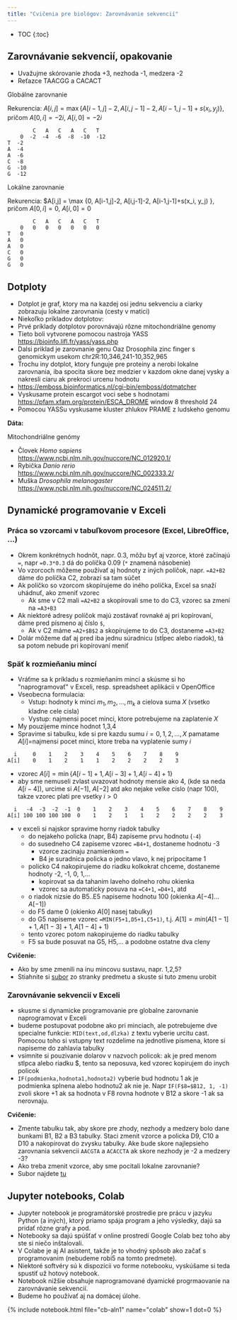 ```yaml
---
title: "Cvičenia pre biológov: Zarovnávanie sekvencií"
---
```


* TOC
{:toc}

## Zarovnávanie sekvencií, opakovanie

  - Uvažujme skórovanie zhoda +3, nezhoda -1, medzera -2
  - Reťazce TAACGG a CACACT

Globálne zarovnanie

Rekurencia: $A[i,j] = \max \{A[i-1,j]-2, A[i,j-1]-2, A[i-1,j-1]+s(x_i, y_j) \}$, pričom $A[0,i]=-2i$, $A[i,0]=-2i$


``` 
        C   A   C   A   C   T
    0  -2  -4  -6  -8  -10  -12
T  -2  
A  -4  
A  -6  
C  -8  
G  -10  
G  -12  
```

Lokálne zarovnanie

Rekurencia: $A[i,j] = \max \{0, A[i-1,j]-2, A[i,j-1]-2, A[i-1,j-1]+s(x_i, y_j) \}, pričom $A[0,i]=0$, $A[i,0]=0$


``` 
        C   A   C   A   C   T
    0   0   0   0   0   0   0
T   0 
A   0 
A   0 
C   0 
G   0 
G   0 
```

## Dotploty

  - Dotplot je graf, ktory ma na kazdej osi jednu sekvenciu a ciarky
    zobrazuju lokalne zarovnania (cesty v matici)
  - Niekoľko príkladov dotplotov: 
  - Prvé príklady dotplotov porovnávajú rôzne mitochondriálne genomy
  - Tieto boli vytvorene pomocou nastroja YASS
    <https://bioinfo.lifl.fr/yass/yass.php>
  - Dalsi priklad je zarovnanie genu Oaz Drosophila zinc finger s
    genomickym usekom chr2R:10,346,241-10,352,965
  - Trochu iny dotplot, ktory funguje pre proteiny a nerobi lokalne
    zarovnania, iba spocita skore bez medzier v kazdom okne danej vysky
    a nakresli ciaru ak prekroci urcenu hodnotu
  - <https://emboss.bioinformatics.nl/cgi-bin/emboss/dotmatcher>
  - Vyskusame protein escargot voci sebe s hodnotami
    <https://pfam.xfam.org/protein/ESCA_DROME> window 8 threshold 24
  - Pomocou YASSu vyskusame kluster zhlukov PRAME z ludskeho genomu

**Dáta:**

Mitochondriálne genómy 
- Človek *Homo sapiens* <https://www.ncbi.nlm.nih.gov/nuccore/NC_012920.1/>
- Rybička *Danio rerio* <https://www.ncbi.nlm.nih.gov/nuccore/NC_002333.2/>
- Muška *Drosophila melanogaster* <https://www.ncbi.nlm.nih.gov/nuccore/NC_024511.2/>


## Dynamické programovanie v Exceli

### Práca so vzorcami v tabuľkovom procesore (Excel, LibreOffice, ...)

  - Okrem konkrétnych hodnôt, napr. 0.3, môžu byť aj vzorce, ktoré
    začínajú `=`, napr `=0.3*0.3` dá do políčka 0.09 (`*` znamená
    násobenie)
  - Vo vzorcoch môžeme používať aj hodnoty z iných políčok, napr. `=A2+B2`
    dáme do políčka C2, zobrazí sa tam súčet
  - Ak políčko so vzorcom skopírujeme do iného políčka, Excel sa snaží
    uhádnuť, ako zmeniť vzorec
      - Ak sme v C2 mali `=A2+B2` a skopírovali sme to do C3, vzorec sa
        zmení na `=A3+B3`
  - Ak niektoré adresy políčok majú zostávať rovnaké aj pri kopírovaní,
    dáme pred písmeno aj číslo `$`,
      - Ak v C2 máme `=A2+$B$2` a skopírujeme to do C3, dostaneme `=A3+B2`
  - Dolár môžeme dať aj pred iba jednu súradnicu (stĺpec alebo riadok),
    tá sa potom nebude pri kopírovaní meniť

### Späť k rozmieňaniu mincí

  - Vráťme sa k príkladu s rozmieňaním mincí a skúsme si ho
    "naprogramovať" v Exceli, resp. spreadsheet aplikácii v OpenOffice
  - Vseobecna formulacia:
      - Vstup: hodnoty k minci $m_1,m_2,\dots ,m_k$ a cielova suma $X$
        (vsetko kladne cele cisla)
      - Vystup: najmensi pocet minci, ktore potrebujeme na zaplatenie $X$
  - My pouzijeme mince hodnot 1,3,4
  - Spravime si tabulku, kde si pre kazdu sumu $i=0,1,2,\dots,X$ pamatame
    $A[i]=$najmensi pocet minci, ktore treba na vyplatenie sumy $i$

```
  i     0    1    2    3    4    5    6    7    8    9  
A[i]    0    1    2    1    1    2    2    2    2    3
```

  - vzorec $A[i] = \min \{ A[i-1]+1, A[i-3]+1, A[i-4]+1 \}$
  - aby sme nemuseli zvlast uvazovat hodnoty mensie ako 4, (kde sa neda
    $A[i-4]$), urcime si $A[-1]$, $A[-2]$ atd ako nejake velke cislo
    (napr 100), takze vzorec plati pre vsetky $i>0$


```
  i   -4  -3  -2  -1  0    1    2    3    4    5    6    7    8    9  
A[i] 100 100 100 100  0    1    2    1    1    2    2    2    2    3
```

  - v exceli si najskor spravime horny riadok tabulky
      - do nejakeho policka (napr, B4) zapiseme prvu hodnotu (`-4`)
      - do susedneho C4 zapiseme vzorec `=B4+1`, dostaneme hodnotu -3
          - vzorce zacinaju znamienkom `=`
          - B4 je suradnica policka o jedno vlavo, k nej pripocitame 1
      - policko C4 nakopirujeme do riadku kolkokrat chceme, dostaneme
        hodnoty -2, -1, 0, 1,...
          - kopirovat sa da tahanim laveho dolneho rohu okienka
          - vzorec sa automaticky posuva na `=C4+1`, `=D4+1`, atd
      - o riadok nizsie do B5..E5 napiseme hodnotu 100 (okienka
        $A[-4]\dots A[-1]$)
      - do F5 dame 0 (okienko $A[0]$ nasej tabulky)
      - do G5 napiseme vzorec `=MIN(F5+1,D5+1,C5+1)`, t.j. $A[1] =
        min(A[1-1]+1,A[1-3]+1,A[1-4]+1)$
      - tento vzorec potom nakopirujeme do riadku tabulky
      - F5 sa bude posuvat na G5, H5,... a podobne ostatne dva cleny

**Cvičenie:**

  - Ako by sme zmenili na inu mincovu sustavu, napr. 1,2,5?
  - Stiahnite si [subor](https://compbio.fmph.uniba.sk/vyuka/mbi-data/cb03/mince.ods) zo stranky predmetu a skuste si tuto zmenu urobit
    

### Zarovnávanie sekvencií v Exceli

  - skusme si dynamicke programovanie pre globalne zarovnanie
    naprogramovat v Exceli
  - budeme postupovat podobne ako pri minciach, ale potrebujeme dve
    specialne funkcie: `MID(text,od,dlzka)` z textu vyberie urcitu cast.
    Pomocou toho si vstupny text rozdelime na jednotlive pismena, ktore
    si napiseme do zahlavia tabulky
  - vsimnite si pouzivanie dolarov v nazvoch policok: ak je pred menom
    stlpca alebo riadku $, tento sa neposuva, ked vzorec kopirujem do
    inych policok
  - `IF(podmienka,hodnota1,hodnota2)` vyberie bud hodnotu 1 ak je
    podmienka splnena alebo hodnotu2 ak nie je. Napr `IF(F$8=$B12, 1, -1)`
    zvoli skore +1 ak sa hodnota v F8 rovna hodnote v B12 a skore -1 ak
    sa nerovnaju.

**Cvičenie:**

  - Zmente tabulku tak, aby skore pre zhody, nezhody a medzery bolo dane
    bunkami B1, B2 a B3 tabulky. Staci zmenit vzorce a policka D9, C10 a
    D10 a nakopirovat do zvysku tabulky. Ake bude skore najlepsieho
    zarovnania sekvencii `AACGTA` a `ACACCTA` ak skore nezhody je -2 a
    medzery -3?
  - Ako treba zmenit vzorce, aby sme pocitali lokalne zarovnanie?
  - Subor najdete
    [tu](https://compbio.fmph.uniba.sk/vyuka/mbi-data/cb03/dynprog.ods)

## Jupyter notebooks, Colab

* Jupyter notebook je programátorské prostredie pre prácu v jazyku Python (a iných), ktorý priamo spája program a jeho výsledky, dajú sa pridať rôzne grafy a pod.
* Notebooky sa dajú spúšťať v online prostredí Google Colab bez toho aby ste si niečo inštalovali.
* V Colabe je aj AI asistent, takže je to vhodný spôsob ako začať s programovaním (nebudeme robi5 na tomto predmete).
* Niektoré softvéry sú k dispozícii vo forme notebooku, vyskúšame si teda spustiť už hotový notebook.
* Notebook nižšie obsahuje naprogramované dyamické progrmaovanie na zarovnávanie sekvencií.
* Budeme ho používať aj na domácej úlohe.

{% include notebook.html file="cb-aln1" name="colab" show=1 dot=0 %}
